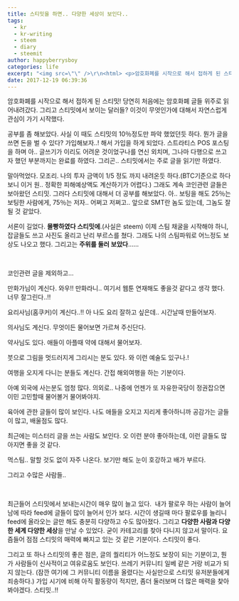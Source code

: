 ```yaml
---
title: 스티밋을 하면.. 다양한 세상이 보인다..
tags:
  - kr
  - kr-writing
  - steem
  - diary
  - steemit
author: happyberrysboy
categories: life
excerpt: "<img src=\"\" />\r\n<html> <p>암호화폐를 시작으로 해서 접하게 된 스티밋! 당연히 처음에는 암호화폐 글들 위주로 읽어내려갔다. 그리고 스티밋에서 보이는 달러들? 이것이 무엇인가에 대해서 자연스럽게 관심이 가기 시작했다.</p> <p>공부를 좀 해보았다. 사실 이 때도 스티밋의 10％정도만 파악 했었던듯 하다. 뭔가 글을 쓰면 돈을 벌 수 있다? 가입해보자..! 해서 가....."
date: 2017-12-19 06:39:36
---
```


<html>
<p>암호화폐를 시작으로 해서 접하게 된 스티밋! 당연히 처음에는 암호화폐 글들 위주로 읽어내려갔다. 그리고 스티밋에서 보이는 달러들? 이것이 무엇인가에 대해서 자연스럽게 관심이 가기 시작했다.</p>
<p>공부를 좀 해보았다. 사실 이 때도 스티밋의 10％정도만 파악 했었던듯 하다. 뭔가 글을 쓰면 돈을 벌 수 있다? 가입해보자..! 해서 가입을 하게 되었다. 스트라티스 POS 포스팅을 하며 아.. 글쓰기가 이리도 어려운 것이었구나를 연신 외치며, 그나마 다행으로 쓰고자 했던 부분까지는 완료를 하였다. 그리곤.. 스티밋에서는 주로 글을 읽기만 하였다.&nbsp;</p>
<p>말아먹었다. 모조리. 나의 투자 금액이 1/5 정도 까지 내려온듯 하다.(BTC기준으로 하다보니 이거 원.. 정확한 피해예상액도 계산하기가 어렵다.) 그래도 계속 코인관련 글들은 보아왔던 스티밋. 그러다 스티밋에 대해서 더 공부를 해보았다. 아.. 보팅을 해도 25％는 보팅한 사람에게, 75％는 저자.. 어쩌고 저쩌고.. 앞으로 SMT란 놈도 있는데, 그놈도 잘 될 것 같았다.&nbsp;</p>
<p>서론이 길었다. <strong>몰빵하였다 스티밋에</strong>.(사실은 steem) 이제 스팀 채굴을 시작해야 하니, 잡글들도 쓰고 사진도 올리고 난리 부르스를 쳤다. 그래도 나의 스팀파워로 어느정도 보상도 나오고 했다. 그리고는 <strong>주위를 둘러 보았다</strong>......</p>
<p><br></p>
<p>코인관련 글을 제외하고...&nbsp;</p>
<p>만화가님이 계신다. 와우!! 만화라니.. 여기서 웹툰 연재해도 좋을것 같다고 생각 했다. 너무 잘그린다..!!</p>
<p>요리사님(홈쿠커)이 계신다..!! 아 나도 요리 잘하고 싶은데.. 시간날때 만들어보자.</p>
<p>의사님도 계신다. 무엇이든 물어보면 가르쳐 주신단다.</p>
<p>약사님도 있다. 애들이 아플때 약에 대해서 물어보자.</p>
<p>붓으로 그림을 멋드러지게 그리시는 분도 있다. 와 이런 예술도 있구나.!</p>
<p>여행을 오지게 다니는 분들도 계신다. 간접 해외여행을 하는 기분이다.</p>
<p>아예 외국에 사는분도 엄청 많다. 의외로.. 나중에 언젠가 또 자유한국당이 정권잡으면 이민 고민할때 물어볼거 물어봐야지.</p>
<p>육아에 관한 글들이 많이 보인다. 나도 애들을 오지고 지리게 좋아하니까 공감가는 글들이 많고, 배울점도 많다.</p>
<p>최근에는 미스터리 글을 쓰는 사람도 보인다. 오 이런 분야 좋아하는데, 이런 글들도 많아지면 좋을 것 같다.</p>
<p>먹스팀.. 말할 것도 없이 자주 나온다. 보기만 해도 눈이 호강하고 배가 부르다.</p>
<p>그리고 수많은 사람들..</p>
<p><br></p>
<p>최근들어 스티밋에서 보내는시간이 매우 많이 늘고 있다. &nbsp;내가 팔로우 하는 사람이 늘어 남에 따라 feed에 글들이 많이 늘어서 인가 보다.&nbsp;시간이 생길때 마다 팔로우를 늘리니 feed에 올라오는 글만 해도 충분히 다양하고 수도 많아졌다. 그리고 <strong>다양한 사람과 다양한 세계 다양한 세상</strong>을 만날 수 있었다. 굳이 카테고리를 찾아 다니지 않고서 말이다. 요즘들어 점점 스티밋의 매력에 빠지고 있는 것 같은 기분이다. 스티밋이 좋다.</p>
<p>그리고 또 하나 스티밋의 좋은 점은, 글의 퀄리티가 어느정도 보장이 되는 기분이고, 뭔가 사람들이 신사적이고 여유로움도 보인다. 쓰레기 커뮤니티 일베 같은 거랑 비교가 되지 않는다. (잠깐 여기에 그 커뮤니티 이름을 올렸다는 사실만으로 스티밋 유저분들에게 죄송하다.) 가입 시기에 비해 아직 활동량이 적지만, 좀더 둘러보며 더 많은 매력을 찾아봐야겠다. 스티밋..!!</p>
</html>